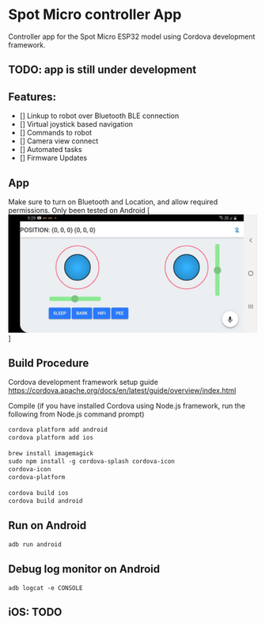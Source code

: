 # Spot Micro controller App
Controller app for the Spot Micro ESP32 model using Cordova development framework.


## TODO: app is still under development

## Features:
- [] Linkup to robot over Bluetooth BLE connection
- [] Virtual joystick based navigation
- [] Commands to robot
- [] Camera view connect
- [] Automated tasks
- [] Firmware Updates

## App
Make sure to turn on Bluetooth and Location, and allow required permissions.
Only been tested on Android
[![App](../assets/app_ss.jpeg)]

## Build Procedure
Cordova development framework setup guide
https://cordova.apache.org/docs/en/latest/guide/overview/index.html

Compile
(if you have installed Cordova using Node.js framework, run the following from Node.js command prompt)

```console
cordova platform add android
cordova platform add ios

brew install imagemagick
sudo npm install -g cordova-splash cordova-icon
cordova-icon
cordova-platform

cordova build ios
cordova build android
```

## Run on Android
```console
adb run android
```
## Debug log monitor on Android
```console
adb logcat -e CONSOLE
```
## iOS: TODO